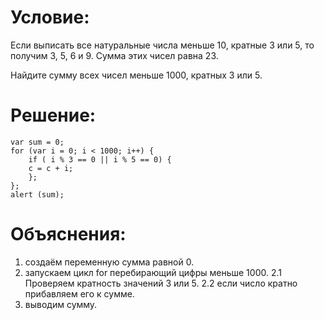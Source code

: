 # Условие:
Если выписать все натуральные числа меньше 10, кратные 3 или 5, то получим 3, 5, 6 и 9. Сумма этих чисел равна 23.

Найдите сумму всех чисел меньше 1000, кратных 3 или 5.
# Решение:
``` JS
var sum = 0;
for (var i = 0; i < 1000; i++) {
    if ( i % 3 == 0 || i % 5 == 0) {
    c = c + i;
    };
};
alert (sum);
```
# Объяснения:
1. создаём переменную сумма равной 0.
2. запускаем цикл for  перебирающий цифры меньше 1000.
2.1 Проверяем кратность значений 3 или 5.
2.2 если число кратно прибавляем его к сумме.
3. выводим сумму.
